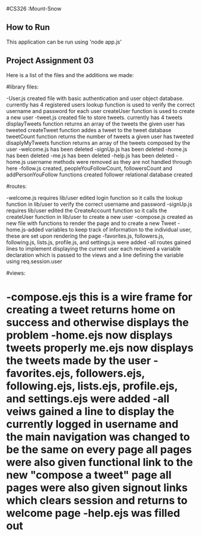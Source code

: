 #CS326 :Mount-Snow

## How to Run
This application can be run using 'node app.js'

## Project Assignment 03
Here is a list of the files and the additions we made:

#library files:

-User.js created file with basic authentication and user object database. currently has 4 registered users
	lookup function is used to verify the correct username and password for each user
	createUser function is used to create a new user
-tweet.js created file to store tweets. currently has 4 tweets
	displayTweets function returns an array of the tweets the given user has tweeted
	createTweet function addes a tweet to the tweet database
	tweetCount function returns the number of tweets a given user has tweeted
	disaplyMyTweets function returns an array of the tweets composed by the user
-welcome.js has been deleted
-signUp.js has been deleted
-home.js has been deleted
-me.js has been deleted
-help.js has been deleted
-home.js username methods were removed as they are not handled through here
-follow.js created, peopleYouFollowCount, followersCount and addPersonYouFollow functions created
	follower relational database created



#routes:

-welcome.js requires lib/user
  edited login function so it calls the lookup function in lib/user to verify the correct username and password
-signUp.js requires lib/user
  edited the CreateAccount function so it calls the createUser function in lib/user to create a new user
-compose.js created as new file with functions to render the page and to create a new Tweet
-home.js-added variables to keep track of information to the individual user, these are set upon rendering the page
-favorites.js, followers.js, following.js, lists.js, profile.js, and settings.js were added
-all routes gained lines to implement displaying the current user
	each recieved a variable declaration which is passed to the views and a line defining the variable using req.session.user
  
  
#views:

-compose.ejs 
	this is a wire frame for creating a tweet
	returns home on success and otherwise displays the problem
-home.ejs now displays tweets properly
me.ejs now displays the tweets made by the user
-favorites.ejs, followers.ejs, following.ejs, lists.ejs, profile.ejs, and settings.ejs were added
-all veiws 
	gained a line to display the currently logged in username and the main navigation was changed to be the same on every page
	all pages were also given functional link to the new "compose a tweet" page
	all pages were also given signout links which clears session and returns to welcome page
-help.ejs was filled out
============
